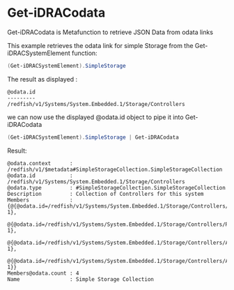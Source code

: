 # Get-iDRACodata


Get-iDRACodata is Metafunction to retrieve JSON Data from odata links

This example retrieves the odata link for simple Storage from the Get-iDRACSystemElement function:

```Powershell
(Get-iDRACSystemElement).SimpleStorage
``` 
The result as displayed :
``` 
@odata.id
---------
/redfish/v1/Systems/System.Embedded.1/Storage/Controllers
``` 

we can now use the displayed @odata.id object to pipe it into Get-iDRACodata

```Powershell
(Get-iDRACSystemElement).SimpleStorage | Get-iDRACodata
```

Result:

```
@odata.context      : /redfish/v1/$metadata#SimpleStorageCollection.SimpleStorageCollection
@odata.id           : /redfish/v1/Systems/System.Embedded.1/Storage/Controllers
@odata.type         : #SimpleStorageCollection.SimpleStorageCollection
Description         : Collection of Controllers for this system
Members             : {@{@odata.id=/redfish/v1/Systems/System.Embedded.1/Storage/Controllers/RAID.Integrated.1-1},
                      @{@odata.id=/redfish/v1/Systems/System.Embedded.1/Storage/Controllers/RAID.Modular.3-1},
                      @{@odata.id=/redfish/v1/Systems/System.Embedded.1/Storage/Controllers/AHCI.Embedded.1-1},
                      @{@odata.id=/redfish/v1/Systems/System.Embedded.1/Storage/Controllers/AHCI.Embedded.2-1}}
Members@odata.count : 4
Name                : Simple Storage Collection
```